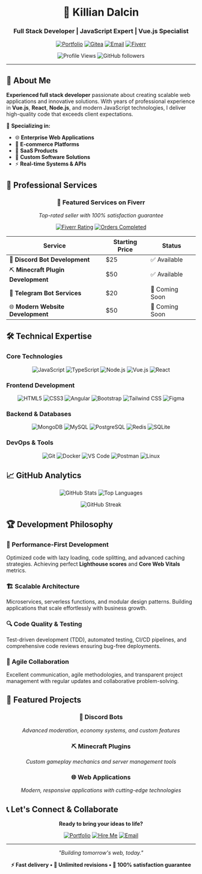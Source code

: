 <div align="center">

# 👋 Killian Dalcin

### Full Stack Developer | JavaScript Expert | Vue.js Specialist

[![Portfolio](https://img.shields.io/badge/Portfolio-killiandalcin.fr-blue?style=for-the-badge&logo=globe&logoColor=white)](https://killiandalcin.fr/)
[![Gitea](https://img.shields.io/badge/Gitea-gitea.kamisama.ovh-green?style=for-the-badge&logo=gitea&logoColor=white)](https://gitea.kamisama.ovh/kayjaydee)
[![Email](https://img.shields.io/badge/Email-contact@killiandalcin.fr-red?style=for-the-badge&logo=gmail&logoColor=white)](mailto:contact@killiandalcin.fr)
[![Fiverr](https://img.shields.io/badge/Fiverr-Available-brightgreen?style=for-the-badge&logo=fiverr&logoColor=white)](https://www.fiverr.com/mr_kayjaydee)

![Profile Views](https://komarev.com/ghpvc/?username=mr-kayjaydee&color=brightgreen&style=for-the-badge)
![GitHub followers](https://img.shields.io/github/followers/mr-kayjaydee?style=for-the-badge&color=blue)

</div>

---

## 🚀 About Me

**Experienced full stack developer** passionate about creating scalable web applications and innovative solutions. With years of professional experience in **Vue.js**, **React**, **Node.js**, and modern JavaScript technologies, I deliver high-quality code that exceeds client expectations.

🎯 **Specializing in:**

-   🌐 **Enterprise Web Applications**
-   🛒 **E-commerce Platforms**
-   💼 **SaaS Products**
-   🤖 **Custom Software Solutions**
-   ⚡ **Real-time Systems & APIs**

## 💼 Professional Services

<div align="center">

### 🌟 Featured Services on Fiverr

_Top-rated seller with 100% satisfaction guarantee_

[![Fiverr Rating](https://img.shields.io/badge/⭐%20Rating-5.0/5.0-yellow?style=for-the-badge)](https://www.fiverr.com/mr_kayjaydee)
[![Orders Completed](https://img.shields.io/badge/Orders-100%2B%20Completed-success?style=for-the-badge)](https://www.fiverr.com/mr_kayjaydee)

</div>

| Service                             | Starting Price | Status         |
| ----------------------------------- | -------------- | -------------- |
| 🤖 **Discord Bot Development**      | $25            | ✅ Available   |
| ⛏️ **Minecraft Plugin Development** | $50            | ✅ Available   |
| 📱 **Telegram Bot Services**        | $20            | 🔄 Coming Soon |
| 🌐 **Modern Website Development**   | $50            | 🔄 Coming Soon |

## 🛠️ Technical Expertise

### **Core Technologies**

<div align="center">

![JavaScript](https://img.shields.io/badge/JavaScript-F7DF1E?style=for-the-badge&logo=javascript&logoColor=black)
![TypeScript](https://img.shields.io/badge/TypeScript-007ACC?style=for-the-badge&logo=typescript&logoColor=white)
![Node.js](https://img.shields.io/badge/Node.js-43853D?style=for-the-badge&logo=node.js&logoColor=white)
![Vue.js](https://img.shields.io/badge/Vue.js-35495E?style=for-the-badge&logo=vue.js&logoColor=4FC08D)
![React](https://img.shields.io/badge/React-20232A?style=for-the-badge&logo=react&logoColor=61DAFB)

</div>

### **Frontend Development**

<div align="center">

![HTML5](https://img.shields.io/badge/HTML5-E34F26?style=for-the-badge&logo=html5&logoColor=white)
![CSS3](https://img.shields.io/badge/CSS3-1572B6?style=for-the-badge&logo=css3&logoColor=white)
![Angular](https://img.shields.io/badge/Angular-DD0031?style=for-the-badge&logo=angular&logoColor=white)
![Bootstrap](https://img.shields.io/badge/Bootstrap-563D7C?style=for-the-badge&logo=bootstrap&logoColor=white)
![Tailwind CSS](https://img.shields.io/badge/Tailwind_CSS-38B2AC?style=for-the-badge&logo=tailwind-css&logoColor=white)
![Figma](https://img.shields.io/badge/Figma-F24E1E?style=for-the-badge&logo=figma&logoColor=white)

</div>

### **Backend & Databases**

<div align="center">

![MongoDB](https://img.shields.io/badge/MongoDB-4EA94B?style=for-the-badge&logo=mongodb&logoColor=white)
![MySQL](https://img.shields.io/badge/MySQL-00000F?style=for-the-badge&logo=mysql&logoColor=white)
![PostgreSQL](https://img.shields.io/badge/PostgreSQL-316192?style=for-the-badge&logo=postgresql&logoColor=white)
![Redis](https://img.shields.io/badge/Redis-DD0031?style=for-the-badge&logo=redis&logoColor=white)
![SQLite](https://img.shields.io/badge/SQLite-07405E?style=for-the-badge&logo=sqlite&logoColor=white)

</div>

### **DevOps & Tools**

<div align="center">

![Git](https://img.shields.io/badge/Git-F05032?style=for-the-badge&logo=git&logoColor=white)
![Docker](https://img.shields.io/badge/Docker-2496ED?style=for-the-badge&logo=docker&logoColor=white)
![VS Code](https://img.shields.io/badge/VS_Code-007ACC?style=for-the-badge&logo=visual-studio-code&logoColor=white)
![Postman](https://img.shields.io/badge/Postman-FF6C37?style=for-the-badge&logo=postman&logoColor=white)
![Linux](https://img.shields.io/badge/Linux-FCC624?style=for-the-badge&logo=linux&logoColor=black)

</div>

## 📈 GitHub Analytics

<div align="center">

![GitHub Stats](https://github-readme-stats.vercel.app/api?username=mr-kayjaydee&show_icons=true&theme=tokyonight&hide_border=true&count_private=true)
![Top Languages](https://github-readme-stats.vercel.app/api/top-langs/?username=mr-kayjaydee&layout=compact&theme=tokyonight&hide_border=true)

</div>

<div align="center">

![GitHub Streak](https://github-readme-streak-stats.herokuapp.com/?user=mr-kayjaydee&theme=tokyonight&hide_border=true)

</div>

## 🏆 Development Philosophy

### **🎯 Performance-First Development**

Optimized code with lazy loading, code splitting, and advanced caching strategies. Achieving perfect **Lighthouse scores** and **Core Web Vitals** metrics.

### **🏗️ Scalable Architecture**

Microservices, serverless functions, and modular design patterns. Building applications that scale effortlessly with business growth.

### **🔍 Code Quality & Testing**

Test-driven development (TDD), automated testing, CI/CD pipelines, and comprehensive code reviews ensuring bug-free deployments.

### **🤝 Agile Collaboration**

Excellent communication, agile methodologies, and transparent project management with regular updates and collaborative problem-solving.

## 🎨 Featured Projects

<div align="center">

### 🤖 Discord Bots

_Advanced moderation, economy systems, and custom features_

### ⛏️ Minecraft Plugins

_Custom gameplay mechanics and server management tools_

### 🌐 Web Applications

_Modern, responsive applications with cutting-edge technologies_

</div>

## 📞 Let's Connect & Collaborate

<div align="center">

**Ready to bring your ideas to life?**

[![Portfolio](https://img.shields.io/badge/🌐_Portfolio-Visit_Now-blue?style=for-the-badge)](https://killiandalcin.fr/)
[![Hire Me](https://img.shields.io/badge/💼_Hire_Me-Fiverr-brightgreen?style=for-the-badge)](https://www.fiverr.com/mr_kayjaydee)
[![Email](https://img.shields.io/badge/📧_Contact-Email_Me-red?style=for-the-badge)](mailto:contact@killiandalcin.fr)

---

_"Building tomorrow's web, today."_

**⚡ Fast delivery • 🔄 Unlimited revisions • 🎯 100% satisfaction guarantee**

</div>

